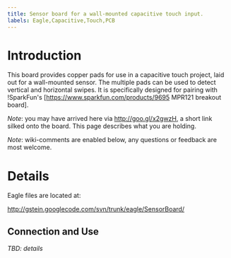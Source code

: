 ```yaml
---
title: Sensor board for a wall-mounted capacitive touch input.
labels: Eagle,Capacitive,Touch,PCB
---
```


# Introduction

This board provides copper pads for use in a capacitive touch project, laid out for a wall-mounted sensor. The multiple pads can be used to detect vertical and horizontal swipes. It is specifically designed for pairing with !SparkFun's [https://www.sparkfun.com/products/9695 MPR121 breakout board].

*Note*: you may have arrived here via http://goo.gl/x2gwzH, a short link silked onto the board. This page describes what you are holding.

*Note*: wiki-comments are enabled below, any questions or feedback are most welcome.

# Details

Eagle files are located at:

http://gstein.googlecode.com/svn/trunk/eagle/SensorBoard/

## Connection and Use

_TBD: details_
